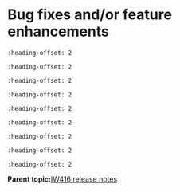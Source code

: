 # Bug fixes and/or feature enhancements


```{include} ../topics/firmware_version_from_169121p641_to_169121p82_01.md
:heading-offset: 2
```

```{include} ../topics/firmware_version_from_169121p82_to_169121p916_01.md
:heading-offset: 2
```

```{include} ../topics/firmware_version_from_169121p916_to_169121p124_01.md
:heading-offset: 2
```

```{include} ../topics/firmware_version_from_169121p124_to_169121p133_01.md
:heading-offset: 2
```

```{include} ../topics/firmware_version_from_16_91_21_p133_to_16_91_21_p133_2.md
:heading-offset: 2
```

```{include} ../topics/firmware_version_from_16_91_21_p133_2_to_16_91_21_p142_5.md
:heading-offset: 2
```

```{include} ../topics/firmware_version_from_16_91_21_p142_5_to_16_91_21_p149_4.md
:heading-offset: 2
```
```{include} ../topics/firmware_version_from_16_91_21_p149_4_to_16_92_21_p151_7.md
:heading-offset: 2
```
```{include} ../topics/firmware_version_from_16_92_21_p151_7_to_16_92_21_p153_5_01.md
:heading-offset: 2
```

**Parent topic:**[IW416 release notes](../topics/iw416-release-notes.md)

